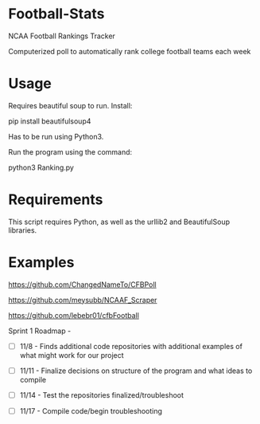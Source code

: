 # Football-Stats
NCAA Football Rankings Tracker

Computerized poll to automatically rank college football teams each week

# Usage

Requires beautiful soup to run. Install:

pip install beautifulsoup4

Has to be run using Python3.

Run the program using the command:

python3 Ranking.py

# Requirements

This script requires Python, as well as the urllib2 and BeautifulSoup libraries.

# Examples

https://github.com/ChangedNameTo/CFBPoll

https://github.com/meysubb/NCAAF_Scraper

https://github.com/lebebr01/cfbFootball


Sprint 1 Roadmap - 


- [ ] 11/8 - Finds additional code repositories with additional examples of what might work for our project
- [ ] 11/11 - Finalize decisions on structure of the program and what ideas to compile 
- [ ] 11/14 - Test the repositories finalized/troubleshoot
- [ ] 11/17 - Compile code/begin troubleshooting


